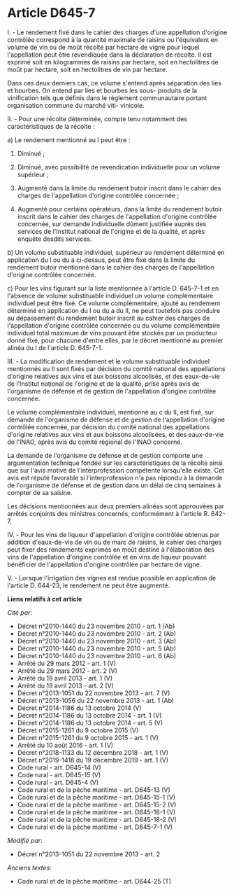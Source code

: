 # Article D645-7

I. - Le rendement fixé dans le cahier des charges d'une appellation d'origine contrôlée correspond à la quantité maximale de
raisins ou l'équivalent en volume de vin ou de moût récolté par hectare de vigne pour lequel l'appellation peut être
revendiquée dans la déclaration de récolte. Il est exprimé soit en kilogrammes de raisins par hectare, soit en hectolitres de
moût par hectare, soit en hectolitres de vin par hectare.

Dans ces deux derniers cas, ce volume s'entend après séparation des lies et bourbes. On entend par lies et bourbes les sous-
produits de la vinification tels que définis dans le règlement communautaire portant organisation commune du marché viti-
vinicole.

II. - Pour une récolte déterminée, compte tenu notamment des caractéristiques de la récolte :

a) Le rendement mentionné au I peut être :

1. Diminué ;

2. Diminué, avec possibilité de revendication individuelle pour un volume supérieur ;

3. Augmenté dans la limite du rendement butoir inscrit dans le cahier des charges de l'appellation d'origine contrôlée
concernée ;

4. Augmenté pour certains opérateurs, dans la limite du rendement butoir inscrit dans le cahier des charges de l'appellation
d'origine contrôlée concernée, sur demande individuelle dûment justifiée auprès des services de l'Institut national de
l'origine et de la qualité, et après enquête desdits services.

b) Un volume substituable individuel, supérieur au rendement déterminé en application du I ou du a ci-dessus, peut être fixé
dans la limite du rendement butoir mentionné dans le cahier des charges de l'appellation d'origine contrôlée concernée.

c) Pour les vins figurant sur la liste mentionnée à l'article D. 645-7-1 et en l'absence de volume substituable individuel un
volume complémentaire individuel peut être fixé. Ce volume complémentaire, ajouté au rendement déterminé en application du I
ou du a du II, ne peut toutefois pas conduire au dépassement du rendement butoir inscrit au cahier des charges de
l'appellation d'origine contrôlée concernée ou du volume complémentaire individuel total maximum de vins pouvant être stockés
par un producteur donné fixé, pour chacune d'entre elles, par le décret mentionné au premier alinéa du I de l'article D.
645-7-1. 

III. - La modification de rendement et le volume substituable individuel mentionnés au II sont fixés par décision du comité
national des appellations d'origine relatives aux vins et aux boissons alcoolisés, et des eaux-de-vie de l'Institut national
de l'origine et de la qualité, prise après avis de l'organisme de défense et de gestion de l'appellation d'origine contrôlée
concernée.

Le volume complémentaire individuel, mentionné au c du II, est fixé, sur demande de l'organisme de défense et de gestion de
l'appellation d'origine contrôlée concernée, par décision du comité national des appellations d'origine relatives aux vins et
aux boissons alcoolisées, et des eaux-de-vie de l'INAO, après avis du comité régional de l'INAO concerné.

La demande de l'organisme de défense et de gestion comporte une argumentation technique fondée sur les caractéristiques de la
récolte ainsi que sur l'avis motivé de l'interprofession compétente lorsqu'elle existe. Cet avis est réputé favorable si
l'interprofession n'a pas répondu à la demande de l'organisme de défense et de gestion dans un délai de cinq semaines à
compter de sa saisine.

Les décisions mentionnées aux deux premiers alinéas sont approuvées par arrêtés conjoints des ministres concernés,
conformément à l'article R. 642-7. 

IV. - Pour les vins de liqueur d'appellation d'origine contrôlée obtenus par addition d'eaux-de-vie de vin ou de marc de
raisins, le cahier des charges peut fixer des rendements exprimés en moût destiné à l'élaboration des vins de l'appellation
d'origine contrôlée et en vins de liqueur pouvant bénéficier de l'appellation d'origine contrôlée par hectare de vigne.

V. - Lorsque l'irrigation des vignes est rendue possible en application de l'article D. 644-23, le rendement ne peut être
augmenté.

**Liens relatifs à cet article**

_Cité par_:

  - Décret n°2010-1440 du 23 novembre 2010 - art. 1 (Ab)
  - Décret n°2010-1440 du 23 novembre 2010 - art. 2 (Ab)
  - Décret n°2010-1440 du 23 novembre 2010 - art. 3 (Ab)
  - Décret n°2010-1440 du 23 novembre 2010 - art. 5 (Ab)
  - Décret n°2010-1440 du 23 novembre 2010 - art. 6 (Ab)
  - Arrêté du 29 mars 2012 - art. 1 (V)
  - Arrêté du 29 mars 2012 - art. 2 (V)
  - Arrêté du 19 avril 2013 - art. 1 (V)
  - Arrêté du 19 avril 2013 - art. 2 (V)
  - Décret n°2013-1051 du 22 novembre 2013 - art. 7 (V)
  - Décret n°2013-1056 du 22 novembre 2013 - art. 1 (Ab)
  - Décret n°2014-1186 du 13 octobre 2014 (V)
  - Décret n°2014-1186 du 13 octobre 2014 - art. 1 (V)
  - Décret n°2014-1186 du 13 octobre 2014 - art. 5 (V)
  - Décret n°2015-1261 du 9 octobre 2015 (V)
  - Décret n°2015-1261 du 9 octobre 2015 - art. 1 (V)
  - Arrêté du 10 août 2016 - art. 1 (V)
  - Décret n°2018-1133 du 12 décembre 2018 - art. 1 (V)
  - Décret n°2019-1418 du 19 décembre 2019 - art. 1 (V)
  - Code rural - art. D645-14 (V)
  - Code rural - art. D645-15 (V)
  - Code rural - art. D645-4 (V)
  - Code rural et de la pêche maritime - art. D645-13 (V)
  - Code rural et de la pêche maritime - art. D645-15-1 (V)
  - Code rural et de la pêche maritime - art. D645-15-2 (V)
  - Code rural et de la pêche maritime - art. D645-18-1 (V)
  - Code rural et de la pêche maritime - art. D645-18-2 (V)
  - Code rural et de la pêche maritime - art. D645-7-1 (V)

_Modifié par_:

  - Décret n°2013-1051 du 22 novembre 2013 - art. 2

_Anciens textes_:

  - Code rural et de la pêche maritime - art. D644-25 (T)
